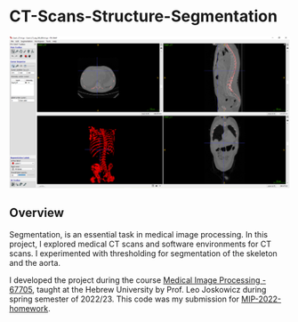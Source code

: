 # CT-Scans-Structure-Segmentation

![Output example](/docs/segmentation_demo.png)<br>

## Overview

Segmentation, is an essential task in medical image processing. In this project, I explored medical CT scans and
software environments for CT scans. I experimented with thresholding for segmentation of the skeleton and the
aorta.

I developed the project during the
course [Medical Image Processing - 67705](https://moodle2.cs.huji.ac.il/nu22/course/view.php?id=67705), taught at the
Hebrew University by Prof. Leo Joskowicz during spring semester of 2022/23.
This code was my submission for [MIP-2022-homework](docs/MIP-2022-homework.pdf).